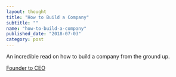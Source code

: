 ```yaml
---
layout: thought
title: "How to Build a Company"
subtitle: ""
name: "how-to-build-a-company"
published_date: "2018-07-03"
category: post
---
```


An incredible read on how to build a company from the ground up.

[Founder to CEO][link]

[link]: https://docs.google.com/document/d/1ZJZbv4J6FZ8Dnb0JuMhJxTnwl-dwqx5xl0s65DE3wO8/preview#

